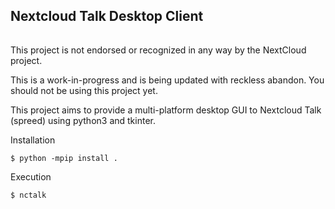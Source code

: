 ## Nextcloud Talk Desktop Client
######

This project is not endorsed or recognized in any way by the NextCloud
project.

This is a work-in-progress and is being updated with reckless abandon.
You should not be using this project yet.

This project aims to provide a multi-platform desktop GUI to Nextcloud
Talk (spreed) using python3 and tkinter.

Installation

    $ python -mpip install .

Execution

    $ nctalk

